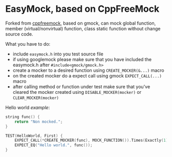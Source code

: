EasyMock, based on CppFreeMock
===========

Forked from [cppfreemock](https://github.com/gzc9047/CppFreeMock), based on gmock, can mock global function, member (virtual/nonvirtual) function, class static function without change source code.

What you have to do:
- include ```easymock.h``` into you test source file
- if using googlemock please make sure that you have included the easymock.h after ```#include<gmock/gmock.h>```
- create a mocker to a desired function using ```CREATE_MOCKER(&...)``` macro
- on the created mocker do a expect call using gmock ```EXPECT_CALL(...)``` macro
- after calling method or function under test make sure that you've cleared the mocker created using ```DISABLE_MOCKER(mocker)``` or ```CLEAR_MOCKER(mocker)```

Hello world *example*:

```cpp
string func() {
    return "Non mocked.";
}

TEST(HelloWorld, First) {
    EXPECT_CALL(*CREATE_MOCKER(func), MOCK_FUNCTION()).Times(Exactly(1)).WillOnce(Return("Hello world."));
    EXPECT_EQ("Hello world.", func());
}
```
